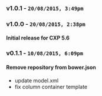 ### v1.0.1 - `20/08/2015, 3:49pm`


### v1.0.0 - `20/08/2015, 2:38pm`
#### Initial release for CXP 5.6  


### v0.1.1 - `10/08/2015, 6:09pm`
#### Remove repository from bower.json  
* update model.xml  
* fix column container template  
